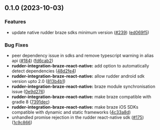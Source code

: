 ## 0.1.0 (2023-10-03)


### Features

* update native rudder braze sdks minimum version ([#239](https://github.com/rudderlabs/rudder-sdk-react-native/issues/239)) ([ed069f5](https://github.com/rudderlabs/rudder-sdk-react-native/commit/ed069f51b3c1ed3928f9002a1280b27af51342c9))


### Bug Fixes

* peer dependency issue in sdks and remove typescript warning in alias api ([#184](https://github.com/rudderlabs/rudder-sdk-react-native/issues/184)) ([fd6cab2](https://github.com/rudderlabs/rudder-sdk-react-native/commit/fd6cab262d1cba21dfd7129caa1a53d614cb7783))
* **rudder-integration-braze-react-native:** add option to automatically detect dependencies ([48d2fe4](https://github.com/rudderlabs/rudder-sdk-react-native/commit/48d2fe45a8f301006e7764359fb735e22363f49b))
* **rudder-integration-braze-react-native:** allow rudder android sdk version upto 2.0 ([813b4b1](https://github.com/rudderlabs/rudder-sdk-react-native/commit/813b4b19c8005c0e49ef9a570a27bb4f891daad0))
* **rudder-integration-braze-react-native:** braze module synchronisation issue ([0e9d276](https://github.com/rudderlabs/rudder-sdk-react-native/commit/0e9d276805034fe8e5c9bb8c15102bce452d5b2e))
* **rudder-integration-braze-react-native:** make braze compatible with gradle 8 ([7391dec](https://github.com/rudderlabs/rudder-sdk-react-native/commit/7391dec8c5c154e2dbbde98e97dc9d7a95d61416))
* **rudder-integration-braze-react-native:** make braze iOS SDKs compatible with dynamic and static frameworks ([4c33a8d](https://github.com/rudderlabs/rudder-sdk-react-native/commit/4c33a8d1dc15c53c05cc166157f023feb9c6cbf0))
* unhandled promise rejection in the rudder react-native sdk ([#175](https://github.com/rudderlabs/rudder-sdk-react-native/issues/175)) ([1c9c866](https://github.com/rudderlabs/rudder-sdk-react-native/commit/1c9c866dfd59ef751075ccbcbece36efd891d50b))

